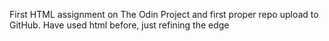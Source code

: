 First HTML assignment on The Odin Project and first proper repo upload to GitHub.
Have used html before, just refining the edge